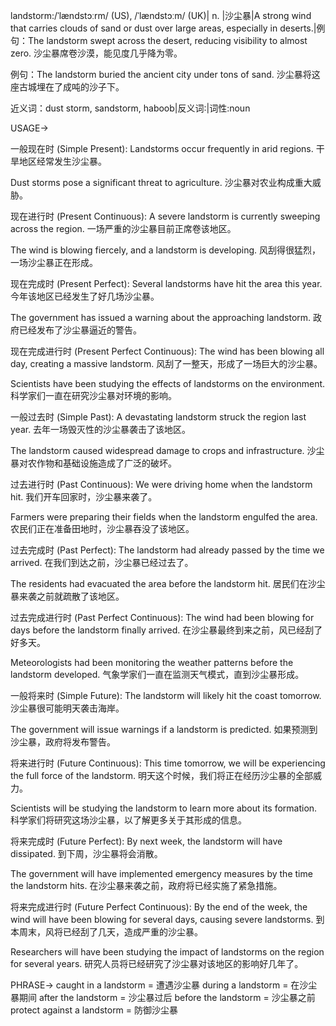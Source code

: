 landstorm:/ˈlændstɔːrm/ (US), /ˈlændstɔːm/ (UK)| n. |沙尘暴|A strong wind that carries clouds of sand or dust over large areas, especially in deserts.|例句：The landstorm swept across the desert, reducing visibility to almost zero. 沙尘暴席卷沙漠，能见度几乎降为零。


例句：The landstorm buried the ancient city under tons of sand. 沙尘暴将这座古城埋在了成吨的沙子下。

近义词：dust storm, sandstorm, haboob|反义词:|词性:noun


USAGE->

一般现在时 (Simple Present):
Landstorms occur frequently in arid regions.  干旱地区经常发生沙尘暴。

Dust storms pose a significant threat to agriculture. 沙尘暴对农业构成重大威胁。


现在进行时 (Present Continuous):
A severe landstorm is currently sweeping across the region.  一场严重的沙尘暴目前正席卷该地区。

The wind is blowing fiercely, and a landstorm is developing. 风刮得很猛烈，一场沙尘暴正在形成。


现在完成时 (Present Perfect):
Several landstorms have hit the area this year. 今年该地区已经发生了好几场沙尘暴。

The government has issued a warning about the approaching landstorm. 政府已经发布了沙尘暴逼近的警告。


现在完成进行时 (Present Perfect Continuous):
The wind has been blowing all day, creating a massive landstorm. 风刮了一整天，形成了一场巨大的沙尘暴。

Scientists have been studying the effects of landstorms on the environment. 科学家们一直在研究沙尘暴对环境的影响。


一般过去时 (Simple Past):
A devastating landstorm struck the region last year.  去年一场毁灭性的沙尘暴袭击了该地区。

The landstorm caused widespread damage to crops and infrastructure. 沙尘暴对农作物和基础设施造成了广泛的破坏。


过去进行时 (Past Continuous):
We were driving home when the landstorm hit. 我们开车回家时，沙尘暴来袭了。

Farmers were preparing their fields when the landstorm engulfed the area. 农民们正在准备田地时，沙尘暴吞没了该地区。


过去完成时 (Past Perfect):
The landstorm had already passed by the time we arrived.  在我们到达之前，沙尘暴已经过去了。

The residents had evacuated the area before the landstorm hit. 居民们在沙尘暴来袭之前就疏散了该地区。


过去完成进行时 (Past Perfect Continuous):
The wind had been blowing for days before the landstorm finally arrived.  在沙尘暴最终到来之前，风已经刮了好多天。

Meteorologists had been monitoring the weather patterns before the landstorm developed. 气象学家们一直在监测天气模式，直到沙尘暴形成。


一般将来时 (Simple Future):
The landstorm will likely hit the coast tomorrow. 沙尘暴很可能明天袭击海岸。

The government will issue warnings if a landstorm is predicted. 如果预测到沙尘暴，政府将发布警告。


将来进行时 (Future Continuous):
This time tomorrow, we will be experiencing the full force of the landstorm. 明天这个时候，我们将正在经历沙尘暴的全部威力。

Scientists will be studying the landstorm to learn more about its formation. 科学家们将研究这场沙尘暴，以了解更多关于其形成的信息。


将来完成时 (Future Perfect):
By next week, the landstorm will have dissipated. 到下周，沙尘暴将会消散。

The government will have implemented emergency measures by the time the landstorm hits. 在沙尘暴来袭之前，政府将已经实施了紧急措施。


将来完成进行时 (Future Perfect Continuous):
By the end of the week, the wind will have been blowing for several days, causing severe landstorms. 到本周末，风将已经刮了几天，造成严重的沙尘暴。

Researchers will have been studying the impact of landstorms on the region for several years. 研究人员将已经研究了沙尘暴对该地区的影响好几年了。



PHRASE->
caught in a landstorm = 遭遇沙尘暴
during a landstorm = 在沙尘暴期间
after the landstorm = 沙尘暴过后
before the landstorm = 沙尘暴之前
protect against a landstorm = 防御沙尘暴
